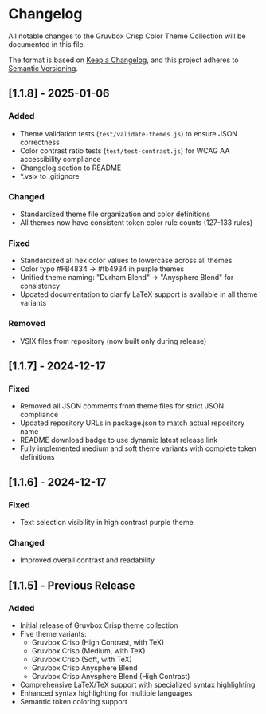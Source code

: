 # Changelog

All notable changes to the Gruvbox Crisp Color Theme Collection will be documented in this file.

The format is based on [Keep a Changelog](https://keepachangelog.com/en/1.0.0/),
and this project adheres to [Semantic Versioning](https://semver.org/spec/v2.0.0.html).

## [1.1.8] - 2025-01-06

### Added
- Theme validation tests (`test/validate-themes.js`) to ensure JSON correctness
- Color contrast ratio tests (`test/test-contrast.js`) for WCAG AA accessibility compliance
- Changelog section to README
- *.vsix to .gitignore

### Changed
- Standardized theme file organization and color definitions
- All themes now have consistent token color rule counts (127-133 rules)

### Fixed
- Standardized all hex color values to lowercase across all themes
- Color typo #FB4834 → #fb4934 in purple themes
- Unified theme naming: "Durham Blend" → "Anysphere Blend" for consistency
- Updated documentation to clarify LaTeX support is available in all theme variants

### Removed
- VSIX files from repository (now built only during release)

## [1.1.7] - 2024-12-17

### Fixed
- Removed all JSON comments from theme files for strict JSON compliance
- Updated repository URLs in package.json to match actual repository name
- README download badge to use dynamic latest release link
- Fully implemented medium and soft theme variants with complete token definitions

## [1.1.6] - 2024-12-17

### Fixed
- Text selection visibility in high contrast purple theme

### Changed
- Improved overall contrast and readability

## [1.1.5] - Previous Release

### Added
- Initial release of Gruvbox Crisp theme collection
- Five theme variants:
  - Gruvbox Crisp (High Contrast, with TeX)
  - Gruvbox Crisp (Medium, with TeX)
  - Gruvbox Crisp (Soft, with TeX)
  - Gruvbox Crisp Anysphere Blend
  - Gruvbox Crisp Anysphere Blend (High Contrast)
- Comprehensive LaTeX/TeX support with specialized syntax highlighting
- Enhanced syntax highlighting for multiple languages
- Semantic token coloring support